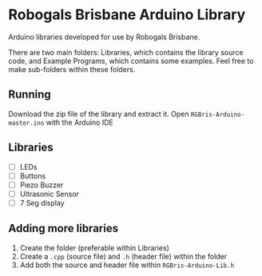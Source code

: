 # Robogals Brisbane Arduino Library
Arduino libraries developed for use by Robogals Brisbane.

There are two main folders: Libraries, which contains the library source code, and Example Programs, which contains some examples. 
Feel free to make sub-folders within these folders. 

## Running

Download the zip file of the library and extract it.
Open `RGBris-Arduino-master.ino` with the Arduino IDE

## Libraries

- [ ] LEDs
- [ ] Buttons
- [ ] Piezo Buzzer
- [ ] Ultrasonic Sensor
- [ ] 7 Seg display

## Adding more libraries

1. Create the folder (preferable within Libraries)
2. Create a `.cpp` (source file) and `.h` (header file) within the folder
3. Add both the source and header file within `RGBris-Arduino-Lib.h`
